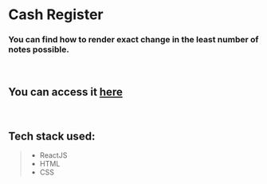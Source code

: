 # Cash Register

### You can find how to render exact change in the least number of notes possible.

<br>

## You can access it [here](https://cash-registeran.netlify.app/)

<br>

## Tech stack used:

> - ReactJS
> - HTML
> - CSS
